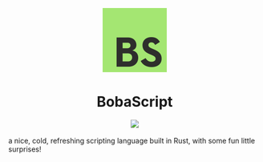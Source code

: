 <p align="center">
  <img src="./logo.svg" height="128" />
  <h1 align="center">BobaScript</h1>
</p>

<p align="center">
  <img src="https://img.shields.io/github/workflow/status/sand-head/BobaScript/Build?event=release&style=flat-square" />
</p>

a nice, cold, refreshing scripting language built in Rust, with some fun little surprises!
